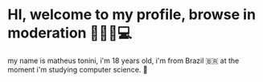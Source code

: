 # HI, welcome to my profile, browse in moderation 👨🏼‍💻💻

my name is matheus tonini, i'm 18 years old, i'm from Brazil 🇧🇷 at the moment i'm studying computer science. 👾
